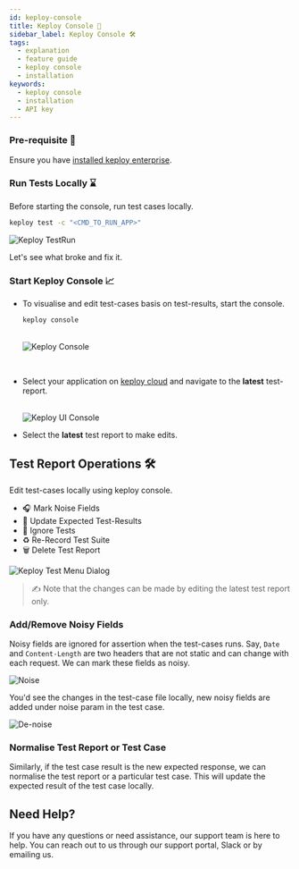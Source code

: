 ```yaml
---
id: keploy-console
title: Keploy Console 📘
sidebar_label: Keploy Console 🛠️
tags:
  - explanation
  - feature guide
  - keploy console
  - installation
keywords:
  - keploy console
  - installation
  - API key
---
```


### Pre-requisite 📝

Ensure you have [installed keploy enterprise](/docs/keploy-cloud/cloud-installation/#installation-%EF%B8%8F).

### Run Tests Locally ⌛️

Before starting the console, run test cases locally.

```bash
keploy test -c "<CMD_TO_RUN_APP>"
```

<img src="/docs/img/keploy-cloud/console-test-run.png?raw=true" alt="Keploy TestRun"/>

Let's see what broke and fix it.

### Start Keploy Console 📈

- To visualise and edit test-cases basis on test-results, start the console.
  <br/>
  ```bash
  keploy console
  ```
    <br/>
    <img src="/docs/img/keploy-cloud/keploy-console-cmd.png?raw=true" alt="Keploy Console"/>


<br/>

- Select your application on [keploy cloud](https://app.keploy.io) and navigate to the **latest** test-report.

    <br/>
    <img src="/docs/img/keploy-cloud/test-reports.png?raw=true" alt="Keploy UI Console"/>

- Select the **latest** test report to make edits.

## Test Report Operations 🛠️

Edit test-cases locally using keploy console.

- 🎧 Mark Noise Fields
- 📝 Update Expected Test-Results
- 🚫 Ignore Tests
- ♻️ Re-Record Test Suite
- 🗑️ Delete Test Report

<img src="/docs/img/keploy-cloud/test-operations.png?raw=true" alt="Keploy Test Menu Dialog"/>

> ✍️ Note that the changes can be made by editing the latest test report only.

### Add/Remove Noisy Fields

Noisy fields are ignored for assertion when the test-cases runs. Say, `Date` and `Content-Length` are two headers that are not static and can change with each request. We can mark these fields as noisy.

<img src="/docs/img/keploy-cloud/noise.png?raw=true" alt="Noise"/>

You'd see the changes in the test-case file locally, new noisy fields are added under noise param in the test case.

<img src="/docs/img/keploy-cloud/denoise.png?raw=true" alt="De-noise"/>

### Normalise Test Report or Test Case

Similarly, if the test case result is the new expected response, we can normalise the test report or a particular test case. This will update the expected result of the test case locally.

## Need Help?

If you have any questions or need assistance, our support team is here to help. You can reach out to us through our support portal, Slack or by emailing us.
